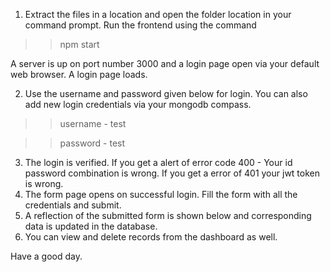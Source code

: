 1) Extract the files in a location and open the folder location in your command prompt. Run the frontend using the command 

>> npm start

A server is up on port number 3000 and a login page open via your default web browser. A login page loads.

2) Use the username and password given below for login. You can also add new login credentials via your mongodb compass.
>> username - test

>> password - test
3) The login is verified. If you get a alert of error code 400 - Your id password combination is wrong. If you get a error of 401 your jwt token is wrong.
4) The form page opens on successful login. Fill the form with all the credentials and submit.
5) A reflection of the submitted form is shown below and corresponding data is updated in the database.
6) You can view and delete records from the dashboard as well.

Have a good day. 




